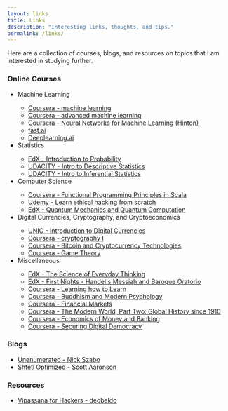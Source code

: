 ```yaml
---
layout: links
title: Links
description: "Interesting links, thoughts, and tips."
permalink: /links/
---
```

Here are a collection of courses, blogs, and resources on topics that I am interested in studying further.

### Online Courses
<ul>
    <li>Machine Learning</li>
    <ul>
        <li>
            <a href="https://www.coursera.org/learn/machine-learning" target="_blank">
                Coursera - machine learning
            </a>
        </li>
        <li>
            <a href="https://www.coursera.org/specializations/aml" target="_blank">
                Coursera - advanced machine learning
            </a>
        </li>
        <li>
            <a href="https://www.coursera.org/learn/neural-networks" target="_blank">
                Coursera - Neural Networks for Machine Learning (Hinton)
            </a>
        </li>
        <li>
            <a href="https://www.fast.ai/" target="_blank">
                fast.ai
            </a>
        </li>
        <li>
            <a href="https://www.deeplearning.ai/" target="_blank">
                Deeplearning.ai
            </a>
        </li>
    </ul>
    <li>Statistics</li>
    <ul>
        <li>
            <a href="https://www.edx.org/course/introduction-probability-science-mitx-6-041x-2" target="_blank">
                EdX - Introduction to Probability
            </a>
        </li>
        <li>
            <a href="https://eu.udacity.com/course/intro-to-descriptive-statistics--ud827" target="_blank">
                UDACITY - Intro to Descriptive Statistics
            </a>
        </li>
        <li>
            <a href="https://eu.udacity.com/course/intro-to-inferential-statistics--ud201" target="_blank">
                UDACITY - Intro to Inferential Statistics
            </a>
        </li>
    </ul>
    <li>Computer Science</li>
    <ul>
        <li>
            <a href="https://www.coursera.org/learn/progfun1" target="_blank">
                Coursera - Functional Programming Principles in Scala
            </a>
        </li>
        <li>
            <a href="https://www.udemy.com/learn-ethical-hacking-from-scratch/" target="_blank">
                Udemy - Learn ethical hacking from scratch
            </a>
        </li>
        <li>
            <a href="https://www.edx.org/course/quantum-mechanics-quantum-computation-uc-berkeleyx-cs-191x" target="_blank">
                EdX - Quantum Mechanics and Quantum Computation
            </a>
        </li>
    </ul>
    <li>Digital Currencies, Cryptography, and Cryptoeconomics</li>
    <ul>
        <li>
            <a href="https://digitalcurrency.unic.ac.cy/free-introductory-mooc/" target="_blank">
                UNIC - Introduction to Digital Currencies
            </a>
        </li>
        <li>
            <a href="https://www.coursera.org/learn/crypto" target="_blank">
                Coursera - cryptography I
            </a>
        </li>
        <li>
            <a href="www.coursera.org/learn/cryptocurrency" target="_blank">
                Coursera - Bitcoin and Cryptocurrency Technologies
            </a>
        </li>
        <li>
            <a href="https://www.coursera.org/learn/game-theory-1" target="_blank">
                Coursera - Game Theory
            </a>
        </li>
    </ul>
    <li>Miscellaneous</li>
    <ul>
        <li>
            <a href="https://www.edx.org/course/science-everyday-thinking-uqx-think101x-5" target="_blank">
                EdX - The Science of Everyday Thinking
            </a>
        </li>
        <li>
            <a href="https://www.edx.org/course/first-nights-messiah-harvardx-mus24-2x" target="_blank">
                EdX - First Nights - Handel's Messiah and Baroque Oratorio
            </a>
        </li>
        <li>
            <a href="https://www.coursera.org/learn/learning-how-to-learn" target="_blank">
                Coursera - Learning how to Learn
            </a>
        </li>
        <li>
            <a href="www.coursera.org/learn/science-of-meditation" target="_blank">
                Coursera - Buddhism and Modern Psychology
            </a>
        </li>
        <li>
            <a href="https://www.coursera.org/learn/financial-markets-global" target="_blank">
                Coursera - Financial Markets
            </a>
        </li>
        <li>
            <a href="https://www.coursera.org/learn/modern-world-2" target="_blank">
                Coursera - The Modern World, Part Two: Global History since 1910
            </a>
        </li>
        <li>
            <a href="https://www.coursera.org/learn/money-banking" target="_blank">
                Coursera - Economics of Money and Banking
            </a>
        </li>
        <li>
            <a href="https://www.coursera.org/learn/digital-democracy" target="_blank">
                Coursera - Securing Digital Democracy
            </a>
        </li>
    </ul>
</ul>

### Blogs
<ul>
   <li>
       <a href="http://unenumerated.blogspot.pt/" target="_blank">
           Unenumerated - Nick Szabo
       </a>
   </li>
   <li>
       <a href="https://www.scottaaronson.com/blog/" target="_blank">
           Shtetl Optimized - Scott Aaronson
       </a>
   </li>
</ul>

### Resources
<ul>
   <li>
       <a href="https://github.com/deobald/vipassana-for-hackers/blob/master/vipassana-for-hackers.pdf" target="_blank">
           Vipassana for Hackers - deobaldo
       </a>
   </li>
</ul>
